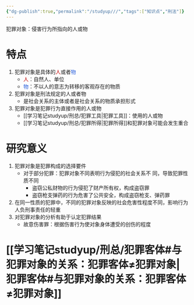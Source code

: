 ```yaml
---
{"dg-publish":true,"permalink":"/studyup///","tags":["知识点","刑法"]}
---
```


犯罪对象：侵害行为所指向的人或物
# 特点
1. 犯罪对象是具体的<font color="#c00000">人</font>或者<font color="#245bdb">物</font>
	- <font color="#c00000">人</font>：自然人、单位
	- <font color="#245bdb">物</font>：不以人的意志为转移的客观存在的物质
2. 犯罪对象是刑法规定的人或者物
	- 是社会关系的主体或者是社会关系的物质承担形式
3. 犯罪对象是犯罪行为直接作用的人或物
	- [[学习笔记studyup/刑总/犯罪工具\|犯罪工具]]：使用的人或物
	- [[学习笔记studyup/刑总/犯罪所得\|犯罪所得]]和犯罪对象可能会发生重合
# 研究意义
1. 犯罪对象是犯罪构成的选择要件
	- 对于部分犯罪：犯罪对象不同表明行为侵犯的社会关系不 同，导致犯罪性质不同
		- 盗窃公私财物的行为侵犯了财产所有权，构成盗窃罪
		- 盗窃枪支弹药的行为危害了公共安全，构成盗窃枪支、弹药罪
2. 在同一性质的犯罪中，不同的犯罪对象反映的社会危害性程度不同，影响行为人负刑事责任的轻重
3. 对犯罪对象的分析有助于认定犯罪结果
	- 故意伤害罪：根据伤害行为使对象身体遭受的创伤的程度
# [[学习笔记studyup/刑总/犯罪客体#与犯罪对象的关系：犯罪客体≠犯罪对象\|犯罪客体#与犯罪对象的关系：犯罪客体≠犯罪对象]]